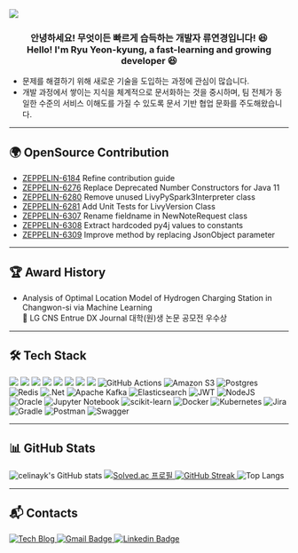 <img src="https://capsule-render.vercel.app/api?type=waving&color=auto&height=150&section=header&text=YeonkyungRyu's%20GitHub&fontSize=42" />


<div align="center">
  <h3>
    안녕하세요! 무엇이든 빠르게 습득하는 개발자 류연경입니다! 😆 <br/>
    Hello! I'm Ryu Yeon-kyung, a fast-learning and growing developer 😆
  </h3>
</div>

 


<div align="left">

- 문제를 해결하기 위해 새로운 기술을 도입하는 과정에 관심이 많습니다.
- 개발 과정에서 쌓이는 지식을 체계적으로 문서화하는 것을 중시하며, 팀 전체가 동일한 수준의 서비스 이해도를 가질 수 있도록 문서 기반 협업 문화를 주도해왔습니다.

</div>



</div>

---

<div align="left">

## 🌍 OpenSource Contribution

- <a href="https://github.com/apache/zeppelin-site/pull/31">ZEPPELIN-6184</a> Refine contribution guide  
- <a href="https://github.com/apache/zeppelin/pull/5027">ZEPPELIN-6276</a> Replace Deprecated Number Constructors for Java 11  
- <a href="https://github.com/apache/zeppelin/pull/5028">ZEPPELIN-6280</a> Remove unused LivyPySpark3Interpreter class  
- <a href="https://github.com/apache/zeppelin/pull/5029">ZEPPELIN-6281</a> Add Unit Tests for LivyVersion Class
- <a href="https://github.com/apache/zeppelin/pull/5055">ZEPPELIN-6307</a> Rename fieldname in NewNoteRequest class
- <a href="https://github.com/apache/zeppelin/pull/5056">ZEPPELIN-6308</a> Extract hardcoded py4j values to constants
- <a href="https://github.com/apache/zeppelin/pull/5063">ZEPPELIN-6309</a> Improve method by replacing JsonObject parameter

</div>

---
<div align="left">

## 🏆 Award History

- Analysis of Optimal Location Model of Hydrogen Charging Station in Changwon-si via Machine Learning   
🥈 LG CNS Entrue DX Journal 대학(원)생 논문 공모전 우수상

</div>


---
<div align="left">
  
## 🛠 Tech Stack       

<img src="https://img.shields.io/badge/java-%23007396.svg?&style=for-the-badge&logo=java&logoColor=white" /> <img src="https://img.shields.io/badge/python-%233776AB.svg?&style=for-the-badge&logo=python&logoColor=white" />
<img src="https://img.shields.io/badge/spring-%236DB33F.svg?&style=for-the-badge&logo=spring&logoColor=white" />
<img src="https://img.shields.io/badge/mysql-%234479A1.svg?&style=for-the-badge&logo=mysql&logoColor=white" />
<img src="https://img.shields.io/badge/linux-%23FCC624.svg?&style=for-the-badge&logo=linux&logoColor=black" />
<img src="https://img.shields.io/badge/amazon%20aws-%23232F3E.svg?&style=for-the-badge&logo=amazon%20aws&logoColor=white" />
<img src="https://img.shields.io/badge/github-181717?style=for-the-badge&logo=github&logoColor=white">
<img src="https://img.shields.io/badge/git-F05032?style=for-the-badge&logo=git&logoColor=white">
![GitHub Actions](https://img.shields.io/badge/github%20actions-%232671E5.svg?style=for-the-badge&logo=githubactions&logoColor=white)
![Amazon S3](https://img.shields.io/badge/Amazon%20S3-FF9900?style=for-the-badge&logo=amazons3&logoColor=white)
![Postgres](https://img.shields.io/badge/postgres-%23316192.svg?style=for-the-badge&logo=postgresql&logoColor=white)
![Redis](https://img.shields.io/badge/redis-%23DD0031.svg?style=for-the-badge&logo=redis&logoColor=white)
![.Net](https://img.shields.io/badge/.NET-5C2D91?style=for-the-badge&logo=.net&logoColor=white)
![Apache Kafka](https://img.shields.io/badge/Apache%20Kafka-000?style=for-the-badge&logo=apachekafka)
![Elasticsearch](https://img.shields.io/badge/elasticsearch-%230377CC.svg?style=for-the-badge&logo=elasticsearch&logoColor=white)
![JWT](https://img.shields.io/badge/JWT-black?style=for-the-badge&logo=JSON%20web%20tokens)
![NodeJS](https://img.shields.io/badge/node.js-6DA55F?style=for-the-badge&logo=node.js&logoColor=white)
![Oracle](https://img.shields.io/badge/Oracle-F80000?style=for-the-badge&logo=oracle&logoColor=white)
![Jupyter Notebook](https://img.shields.io/badge/jupyter-%23FA0F00.svg?style=for-the-badge&logo=jupyter&logoColor=white)
![scikit-learn](https://img.shields.io/badge/scikit--learn-%23F7931E.svg?style=for-the-badge&logo=scikit-learn&logoColor=white)
![Docker](https://img.shields.io/badge/docker-%230db7ed.svg?style=for-the-badge&logo=docker&logoColor=white)
![Kubernetes](https://img.shields.io/badge/kubernetes-%23326ce5.svg?style=for-the-badge&logo=kubernetes&logoColor=white)
![Jira](https://img.shields.io/badge/jira-%230A0FFF.svg?style=for-the-badge&logo=jira&logoColor=white)
![Gradle](https://img.shields.io/badge/Gradle-02303A.svg?style=for-the-badge&logo=Gradle&logoColor=white)
![Postman](https://img.shields.io/badge/Postman-FF6C37?style=for-the-badge&logo=postman&logoColor=white)
![Swagger](https://img.shields.io/badge/-Swagger-%23Clojure?style=for-the-badge&logo=swagger&logoColor=white)

</div>

---

## 📊 GitHub Stats

<img src="https://github-readme-stats.vercel.app/api?username=celinayk&show_icons=true&theme=solarized-light" alt="celinayk's GitHub stats">
<a href="https://solved.ac/celinayk">
  <img src="http://mazassumnida.wtf/api/v2/generate_badge?boj=celinayk" alt="Solved.ac 프로필">
</a>
<a href="https://git.io/streak-stats">
  <img src="https://streak-stats.demolab.com?user=celinayk&theme=dawnfox&card_width=400&card_height=130" alt="GitHub Streak">
</a>
<img src="https://github-readme-stats.vercel.app/api/top-langs/?username=celinayk&layout=compact" alt="Top Langs">



</div>

---
<div align="left">

## 📬 Contacts

<a href="https://celinayk.tistory.com/">
  <img alt="Tech Blog" src ="https://img.shields.io/badge/Tistory-000000.svg?&style=flat-square&logo=Tistory&logoColor=white"/>
</a>
<a href="celina.16161616@gmail.com">
  <img src="https://img.shields.io/badge/Gmail-d14836?style=flat-square&logo=Gmail&logoColor=white" alt="Gmail Badge">
</a>
<a href="https://www.linkedin.com/in/celinayk/">
  <img src="https://img.shields.io/badge/-LinkedIn-blue?style=flat-square&logo=Linkedin&logoColor=white" alt="Linkedin Badge">
</a>


</div>

<br />

<br />
<br />
<br />
<br />

